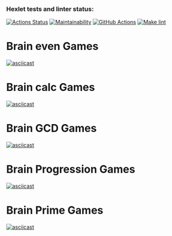 ### Hexlet tests and linter status:
[![Actions Status](https://github.com/Zeal22/backend-project-lvl1/workflows/hexlet-check/badge.svg)](https://github.com/Zeal22/backend-project-lvl1/actions)
[![Maintainability](https://api.codeclimate.com/v1/badges/048e840a89030d3968fe/maintainability)](https://codeclimate.com/github/Zeal22/backend-project-lvl1/maintainability)
[![GitHub Actions](https://github.com/Zeal22/backend-project-lvl1/actions/workflows/github-actions.yml/badge.svg)](https://github.com/Zeal22/backend-project-lvl1/actions/workflows/github-actions.yml)
[![Make lint](https://github.com/Zeal22/backend-project-lvl1/actions/workflows/make_lint.yml/badge.svg)](https://github.com/Zeal22/backend-project-lvl1/actions/workflows/make_lint.yml)

# Brain even Games
[![asciicast](https://asciinema.org/a/lgySYRr7rRxBwcmMedOabNqPm.svg)](https://asciinema.org/a/lgySYRr7rRxBwcmMedOabNqPm)

# Brain calc Games
[![asciicast](https://asciinema.org/a/dHY8oj1AMHN32gAUMDetFYsX4.svg)](https://asciinema.org/a/dHY8oj1AMHN32gAUMDetFYsX4)

# Brain GCD Games
[![asciicast](https://asciinema.org/a/MPreSqciXOOVA1u2TYoRQUb4n.svg)](https://asciinema.org/a/MPreSqciXOOVA1u2TYoRQUb4n)

# Brain Progression Games
[![asciicast](https://asciinema.org/a/BiuXK1EM6QN7lOC2ffBF5O9oA.svg)](https://asciinema.org/a/BiuXK1EM6QN7lOC2ffBF5O9oA)

# Brain Prime Games
[![asciicast](https://asciinema.org/a/rzYwUs0WRLyBurphwSrZViOsV.svg)](https://asciinema.org/a/rzYwUs0WRLyBurphwSrZViOsV)
